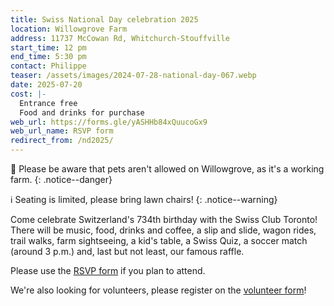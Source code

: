```yaml
---
title: Swiss National Day celebration 2025
location: Willowgrove Farm
address: 11737 McCowan Rd, Whitchurch-Stouffville
start_time: 12 pm
end_time: 5:30 pm
contact: Philippe
teaser: /assets/images/2024-07-28-national-day-067.webp
date: 2025-07-20
cost: |-
  Entrance free
  Food and drinks for purchase
web_url: https://forms.gle/yASHHb84xQuucoGx9
web_url_name: RSVP form
redirect_from: /nd2025/
---
```


:rotating_light: Please be aware that pets aren't allowed on Willowgrove, as
it's a working farm.
{: .notice--danger}

:information_source: Seating is limited, please bring lawn chairs!
{: .notice--warning}

Come celebrate Switzerland's 734th birthday with the Swiss Club Toronto! There
will be music, food, drinks and coffee, a slip and slide, wagon rides, trail
walks, farm sightseeing, a kid's table, a Swiss Quiz, a soccer match (around 3
p.m.) and, last but not least, our famous raffle.

Please use the [RSVP form][rsvp] if you plan to attend.

We're also looking for volunteers, please register on the [volunteer
form][vols]!

[rsvp]: <{{ page.web_url }}>
[vols]: <https://forms.gle/fEANNDSDJd6hLDjb7>
